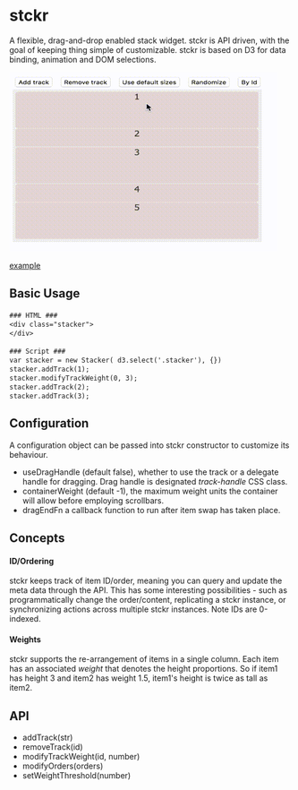 # stckr
A flexible, drag-and-drop enabled stack widget. stckr is API driven, with the goal of keeping thing simple of customizable. stckr is based on D3 for data binding, animation and DOM selections.

![](stckr.gif)

[example](http://bl.ocks.org/mwdchang/7f4798fe392949595bb1b963060eded5/bed637c386a229f28aa81fd7cd66524db1e5f716)

## Basic Usage
```
### HTML ###
<div class="stacker">
</div>

### Script ###
var stacker = new Stacker( d3.select('.stacker'), {})
stacker.addTrack(1);
stacker.modifyTrackWeight(0, 3);
stacker.addTrack(2);
stacker.addTrack(3);
```

## Configuration
A configuration object can be passed into stckr constructor to customize its behaviour.
- useDragHandle (default false), whether to use the track or a delegate handle for dragging. Drag handle is designated *track-handle* CSS class.
- containerWeight (default -1), the maximum weight units the container will allow before employing scrollbars.
- dragEndFn a callback function to run after item swap has taken place.


## Concepts

#### ID/Ordering
stckr keeps track of item ID/order, meaning you can query and update the meta data through the API. This has some interesting possibilities - such as programmatically change the order/content, replicating a stckr instance, or synchronizing actions across multiple stckr instances. Note IDs are 0-indexed.

#### Weights
stckr supports the re-arrangement of items in a single column. Each item has an associated *weight* that denotes the height proportions. So if item1 has height 3 and item2 has weight 1.5, item1's height is twice as tall as item2.

## API
- addTrack(str)
- removeTrack(id)
- modifyTrackWeight(id, number)
- modifyOrders(orders)
- setWeightThreshold(number)
